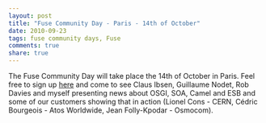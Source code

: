 ```yaml
---
layout: post
title: "Fuse Community Day - Paris - 14th of October"
date: 2010-09-23
tags: fuse community days, Fuse
comments: true
share: true
---
```


<div class='post'>
    The Fuse Community Day will take place the 14th of October in Paris. Feel free to sign up
    <a href="http://form.fusesource.com/forms/registerparis2010">here</a> and come to see Claus Ibsen, Guillaume Nodet, Rob Davies and myself presenting news about OSGI, SOA, Camel and ESB and some of our customers showing that in action (Lionel Cons - CERN, Cédric Bourgeois - Atos Worldwide, Jean Folly-Kpodar - Osmocom).
</div>
